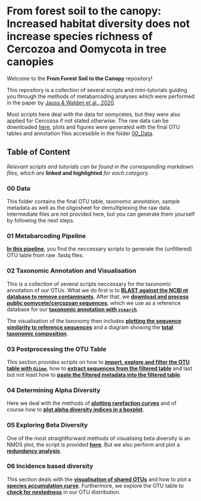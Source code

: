 # From forest soil to the canopy: Increased habitat diversity does not increase species richness of Cercozoa and Oomycota in tree canopies

Welcome to the **From Forest Soil to the Canopy** repository!

This repository is a collection of several scripts and mini-tutorials guiding you through the methods of metabarcoding analyses which were performed in the paper by [Jauss & Walden et al., 2020]().

Most scripts here deal with the data for oomycetes, but they were also applied for Cercozoa if not stated otherwise. The raw data can be downloaded [here](), plots and figures were generated with the final OTU tables and annotation files accessible in the folder [00_Data](00_Data/). 

## Table of Content
*Relevant scripts and tutorials can be found in the corresponding markdown files, which are* **linked and highlighted** *for each category.*

### 00 Data
This folder contains the final OTU table, taxonomic annotation, sample metadata as well as the oligosheet for demultiplexing the raw data. Intermediate files are not provided here, but you can generate them yourself by following the next steps.

### 01 Metabarcoding Pipeline
**[In this pipeline](01_Metabarcoding-Pipeline/Metabarcoding-Pipeline.md)**, you find the neccessary scripts to generate the (unfiltered) OTU table from raw .fastq files.

### 02 Taxonomic Annotation and Visualisation
This is a collection of several scripts neccessary for the taxonomic annotation of our OTUs. What we do first is to **[BLAST against the NCBI nt database to remove contaminants](02_Taxonomic_Annotation_and_Visualisation/BLAST-against-NCBI-nt-Database.md)**. After that, we **[download and process public oomycete/cercozoan sequences](02_Taxonomic_Annotation_and_Visualisation/Downloading-&-Processing-ITS-Sequences.md)**, which we use as a reference database for our **[taxonomic annotation with `vsearch`](02_Taxonomic_Annotation_and_Visualisation/Annotate-with-vsearch-and-the-ITS1-reference-database.md)**.

The visualisation of the taxonomy then includes **[plotting the sequence similarity to reference sequences](02_Taxonomic_Annotation_and_Visualisation/SequenceSimilarity_toReferenceDatabase.md)** and a diagram showing the **[total taxonomic composition](02_Taxonomic_Annotation_and_Visualisation/Taxonomic_Composition.md)**.

### 03 Postprocessing the OTU Table
This section provides scripts on how to **[import, explore and filter the OTU table with `Qiime`](03_Postprocessing_OTU-Table/Importing-and-Filtering-OTU-Table.md)**, how to **[extract sequences from the filtered table](03_Postprocessing_OTU-Table/Postprocessing-the-OTU-Table.md#Extract-Sequences-from-Filtered-Table)** and last but not least how to **[paste the filtered metadata into the filtered table](03_Postprocessing_OTU-Table/Postprocessing-the-OTU-Table.md#Paste-Filtered-OTU-Table-and-Filtered-Metadata)**.

### 04 Determining Alpha Diversity
Here we deal with the methods of **[plotting rarefaction curves](04_Alpha_Diversity/RarefactionCurves.md)** and of course how to **[plot alpha diversity indices in a boxplot](04_Alpha_Diversity/AlphaBoxplot.md)**.

### 05 Exploring Beta Diversity
One of the most straightforward methods of visualising beta diversity is an NMDS plot, the script is provided **[here](05_Beta_Diversity/NMDS.md)**. But we also perform and plot a **[redundancy analysis](05_Beta_Diversity/RedundancyAnalysis.md)**. 

### 06 Incidence based diversity
This section deals with the **[visualisation of shared OTUs](06_Incidence-based_Diversity/Visualise_shared_OTUs.md)** and how to plot a **[species accumulation curve](06_Incidence-based_Diversity/SpeciesAccumulationCurve.md)**. Furthermore, we explore the OTU table to **[check for nestedness](06_Incidence-based_Diversity/Nestedness.md)** in our OTU distribution.

